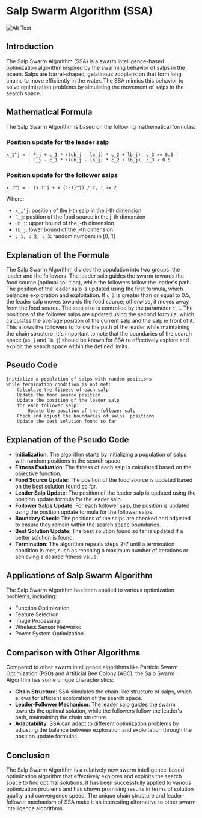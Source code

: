# Salp Swarm Algorithm (SSA)

![Alt Text](https://gitlab.com/aminse/swarm-intelligence/-/raw/main/images/salp.png)

## Introduction

The Salp Swarm Algorithm (SSA) is a swarm intelligence-based optimization algorithm inspired by the swarming behavior of salps in the ocean. Salps are barrel-shaped, gelatinous zooplankton that form long chains to move efficiently in the water. The SSA mimics this behavior to solve optimization problems by simulating the movement of salps in the search space.

## Mathematical Formula

The Salp Swarm Algorithm is based on the following mathematical formulas:

### Position update for the leader salp

```plaintext
x_1^j = | F_j + c_1 * ((ub_j - lb_j) * c_2 + lb_j), c_3 >= 0.5 |
        | F_j - c_1 * ((ub_j - lb_j) * c_2 + lb_j), c_3 < 0.5
```

### Position update for the follower salps

```plaintext
x_i^j = | (x_i^j + x_{i-1}^j) / 2, i >= 2
```

Where:
- `x_i^j`: position of the i-th salp in the j-th dimension
- `F_j`: position of the food source in the j-th dimension
- `ub_j`: upper bound of the j-th dimension
- `lb_j`: lower bound of the j-th dimension
- `c_1, c_2, c_3`: random numbers in [0, 1]

## Explanation of the Formula

The Salp Swarm Algorithm divides the population into two groups: the leader and the followers. The leader salp guides the swarm towards the food source (optimal solution), while the followers follow the leader's path. The position of the leader salp is updated using the first formula, which balances exploration and exploitation. If `c_3` is greater than or equal to 0.5, the leader salp moves towards the food source; otherwise, it moves away from the food source. The step size is controlled by the parameter `c_1`. The positions of the follower salps are updated using the second formula, which calculates the average position of the current salp and the salp in front of it. This allows the followers to follow the path of the leader while maintaining the chain structure. It's important to note that the boundaries of the search space (`ub_j` and `lb_j`) should be known for SSA to effectively explore and exploit the search space within the defined limits.

## Pseudo Code

```plaintext
Initialize a population of salps with random positions
while termination condition is not met:
    Calculate the fitness of each salp
    Update the food source position
    Update the position of the leader salp
    for each follower salp:
        Update the position of the follower salp
    Check and adjust the boundaries of salps' positions
    Update the best solution found so far
```

## Explanation of the Pseudo Code

- **Initialization**: The algorithm starts by initializing a population of salps with random positions in the search space.
- **Fitness Evaluation**: The fitness of each salp is calculated based on the objective function.
- **Food Source Update**: The position of the food source is updated based on the best solution found so far.
- **Leader Salp Update**: The position of the leader salp is updated using the position update formula for the leader salp.
- **Follower Salps Update**: For each follower salp, the position is updated using the position update formula for the follower salps.
- **Boundary Check**: The positions of the salps are checked and adjusted to ensure they remain within the search space boundaries.
- **Best Solution Update**: The best solution found so far is updated if a better solution is found.
- **Termination**: The algorithm repeats steps 2-7 until a termination condition is met, such as reaching a maximum number of iterations or achieving a desired fitness value.

## Applications of Salp Swarm Algorithm

The Salp Swarm Algorithm has been applied to various optimization problems, including:
- Function Optimization
- Feature Selection
- Image Processing
- Wireless Sensor Networks
- Power System Optimization

## Comparison with Other Algorithms

Compared to other swarm intelligence algorithms like Particle Swarm Optimization (PSO) and Artificial Bee Colony (ABC), the Salp Swarm Algorithm has some unique characteristics:
- **Chain Structure**: SSA simulates the chain-like structure of salps, which allows for efficient exploration of the search space.
- **Leader-Follower Mechanism**: The leader salp guides the swarm towards the optimal solution, while the followers follow the leader's path, maintaining the chain structure.
- **Adaptability**: SSA can adapt to different optimization problems by adjusting the balance between exploration and exploitation through the position update formulas.

## Conclusion

The Salp Swarm Algorithm is a relatively new swarm intelligence-based optimization algorithm that effectively explores and exploits the search space to find optimal solutions. It has been successfully applied to various optimization problems and has shown promising results in terms of solution quality and convergence speed. The unique chain structure and leader-follower mechanism of SSA make it an interesting alternative to other swarm intelligence algorithms.